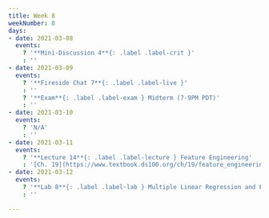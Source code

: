 ```yaml
---
title: Week 8
weekNumber: 8
days:
- date: 2021-03-08
  events:
    ? '**Mini-Discussion 4**{: .label .label-crit }'
    : ''
- date: 2021-03-09
  events:
    ? '**Fireside Chat 7**{: .label .label-live }'
    : ''
    ? '**Exam**{: .label .label-exam } Midterm (7-9PM PDT)'
    : ''
- date: 2021-03-10
  events:
    ? 'N/A'
    : ''
- date: 2021-03-11
  events:
    ? '**Lecture 14**{: .label .label-lecture } Feature Engineering'
    : '[Ch. 19](https://www.textbook.ds100.org/ch/19/feature_engineering.html)'
- date: 2021-03-12
  events:
    ? '**Lab 8**{: .label .label-lab } Multiple Linear Regression and Feature Engineering (due Mar 18)'
    : ''

---
```

